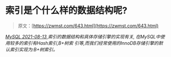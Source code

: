 <!--yml
category: 未分类
date: 0001-01-01 00:00:00
-->

# 索引是个什么样的数据结构呢?

> 原文：[https://zwmst.com/643.html](https://zwmst.com/643.html)

   [ *MySQL* ](https://zwmst.com/mysql)*[ <time datetime="2021-08-14T07:45:59+08:00"> 2021-08-13 </time> ](https://zwmst.com/643.html)  索引的数据结构和具体存储引擎的实现有关, 在MySQL中使用较多的索引有Hash索引,B+树索 引等,而我们经常使用的InnoDB存储引擎的默认索引实现为:B+树索引。*
